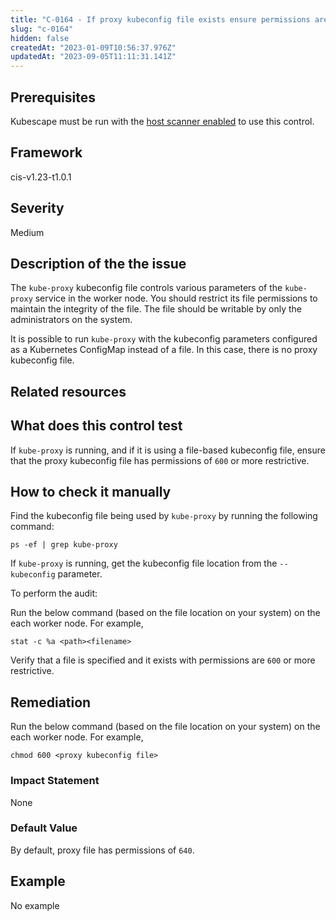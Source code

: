 ```yaml
---
title: "C-0164 - If proxy kubeconfig file exists ensure permissions are set to 600 or more restrictive"
slug: "c-0164"
hidden: false
createdAt: "2023-01-09T10:56:37.976Z"
updatedAt: "2023-09-05T11:11:31.141Z"
---
```

## Prerequisites
Kubescape must be run with the [host scanner enabled](../scanning.md#the-host-scanner) to use this control.
## Framework
cis-v1.23-t1.0.1
## Severity
Medium
## Description of the the issue
The `kube-proxy` kubeconfig file controls various parameters of the `kube-proxy` service in the worker node. You should restrict its file permissions to maintain the integrity of the file. The file should be writable by only the administrators on the system.

 It is possible to run `kube-proxy` with the kubeconfig parameters configured as a Kubernetes ConfigMap instead of a file. In this case, there is no proxy kubeconfig file.
## Related resources

## What does this control test
If `kube-proxy` is running, and if it is using a file-based kubeconfig file, ensure that the proxy kubeconfig file has permissions of `600` or more restrictive.
## How to check it manually
Find the kubeconfig file being used by `kube-proxy` by running the following command:

 
```
ps -ef | grep kube-proxy

```
 If `kube-proxy` is running, get the kubeconfig file location from the `--kubeconfig` parameter.

 To perform the audit:

 Run the below command (based on the file location on your system) on the each worker node. For example,

 
```
stat -c %a <path><filename>

```
 Verify that a file is specified and it exists with permissions are `600` or more restrictive.
## Remediation
Run the below command (based on the file location on your system) on the each worker node. For example,

 
```
chmod 600 <proxy kubeconfig file>

```
### Impact Statement
None
### Default Value
By default, proxy file has permissions of `640`.
## Example
No example